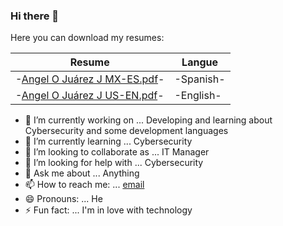 ### Hi there 👋

Here you can download my resumes:

| Resume | Langue |
| ------ | ------ |
|-[Angel O Juárez J MX-ES.pdf](https://github.com/angeloj5/angeloj5/blob/main/Resumes/Angel%20O%20Ju%C3%A1rez%20J%20MX-ES.pdf)-|-Spanish-|
|-[Angel O Juárez J US-EN.pdf](https://github.com/angeloj5/angeloj5/blob/main/Resumes/Angel%20O%20Ju%C3%A1rez%20J%20US-EN.pdf)-|-English-|


- 🔭 I’m currently working on ... Developing and learning about Cybersecurity and some development languages
- 🌱 I’m currently learning ... Cybersecurity
- 👯 I’m looking to collaborate as ... IT Manager
- 🤔 I’m looking for help with ... Cybersecurity
- 💬 Ask me about ... Anything
- 📫 How to reach me: ... [email](angeloj5@hotmail.com)
- 😄 Pronouns: ... He
- ⚡ Fun fact: ... I'm in love with technology
